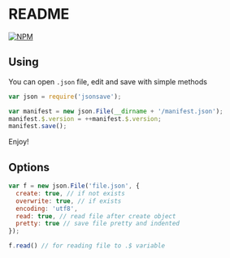 # README

 [![NPM](https://nodei.co/npm/jsonsave.png?downloads=true&downloadRank=true&stars=true)](https://nodei.co/npm/jsonsave/)

## Using
You can open `.json` file, edit and save with simple methods

```javascript
var json = require('jsonsave');

var manifest = new json.File(__dirname + '/manifest.json');
manifest.$.version = ++manifest.$.version;
manifest.save();
```

Enjoy!


## Options

```javascript
var f = new json.File('file.json', {
  create: true, // if not exists
  overwrite: true, // if exists
  encoding: 'utf8',
  read: true, // read file after create object
  pretty: true // save file pretty and indented
});

f.read() // for reading file to .$ variable
```
